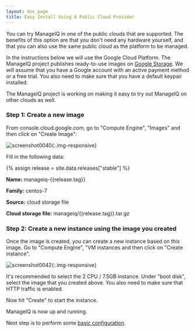 ```yaml
---
layout: doc_page
title: Easy Install Using A Public Cloud Provider
---
```


You can try ManageIQ in one of the public clouds that are supported. The
benefits of this option are that you don't need any hardware yourself, and that
you can also use the same public cloud as the platform to be managed.

In the instructions below we will use the Google Cloud Platform. The ManageIQ
project publishes ready-to-use images on [Google
Storage](https://console.cloud.google.com/storage/browser/manageiq). We will
assume that you have a Google account with an active payment method or a free
trial. You also need to make sure that you have a default keypair installed.

The ManageIQ project is working on making it easy to try out ManageIQ on other
clouds as well.

### Step 1: Create a new image

From console.cloud.google.com, go to "Compute Engine", "Images" and then click
on "Create Image":

![screenshot0040](/assets/images/docs/screenshot_0040.png){:.img-responsive}

Fill in the following data:

{% assign release = site.data.releases["stable"] %}

**Name:** manageiq-{{release.tag}}

**Family:** centos-7

**Source:** cloud storage file

**Cloud storage file:** manageiq/{{release.tag}}.tar.gz

### Step 2: Create a new instance using the image you created

Once the image is created, you can create a new instance based on this image.
Go to "Compute Engine", "VM instances and then click on "Create instance".

![screenshot0042](/assets/images/docs/screenshot_0042.png){:.img-responsive}

It's recommended to select the 2 CPU / 7.5GB instance. Under "boot disk",
select the image that you created above. You also need to make sure that HTTP
traffic is enabled.

Now hit "Create" to start the instance.

ManageIQ is now up and running.

Next step is to perform some [basic
configuration](/docs/get-started/basic-configuration).
